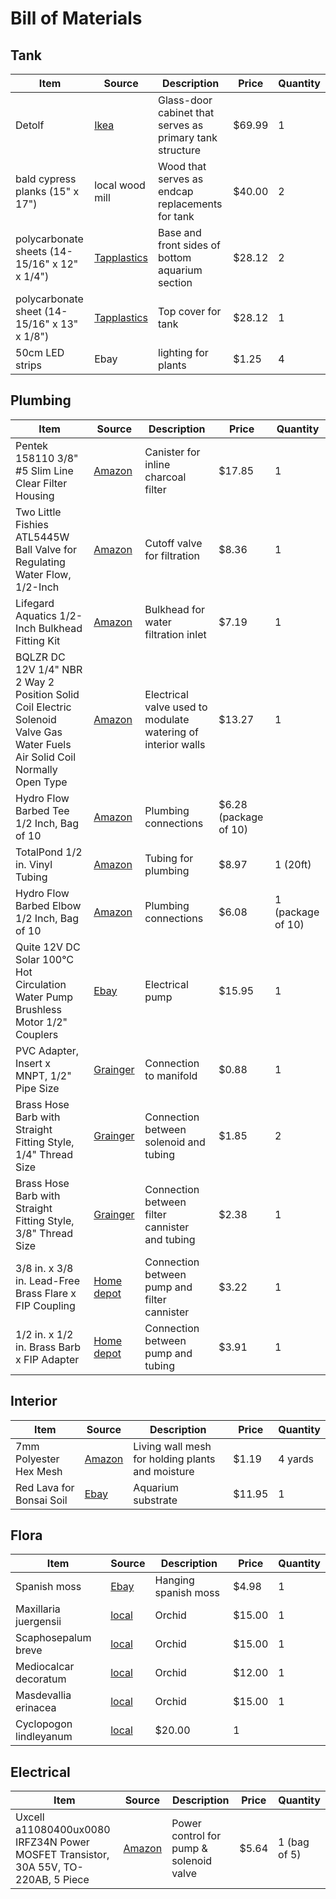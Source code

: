 # Bill of Materials

## Tank

Item | Source | Description | Price | Quantity
--- | --- | --- | --- | --- 
Detolf | [Ikea](http://www.ikea.com/us/en/catalog/products/10119206/]) | Glass-door cabinet that serves as primary tank structure | $69.99 | 1
bald cypress planks (15" x 17") | local wood mill | Wood that serves as endcap replacements for tank | $40.00 | 2
polycarbonate sheets (14-15/16" x 12" x 1/4") | [Tapplastics](http://www.tapplastics.com/product/plastics/cut_to_size_plastic/polycarbonate_sheets/516) | Base and front sides of bottom aquarium section | $28.12 | 2
polycarbonate sheet (14-15/16" x 13" x 1/8") | [Tapplastics](http://www.tapplastics.com/product/plastics/cut_to_size_plastic/polycarbonate_sheets/516) | Top cover for tank | $28.12 | 1
50cm LED strips | Ebay | lighting for plants | $1.25 | 4

## Plumbing

Item | Source | Description | Price | Quantity
--- | --- | --- | --- | --- 
Pentek 158110 3/8" #5 Slim Line Clear Filter Housing | [Amazon](https://www.amazon.com/gp/product/B0014C5D64/ref=oh_aui_detailpage_o01_s01?ie=UTF8&psc=1) | Canister for inline charcoal filter | $17.85 | 1
Two Little Fishies ATL5445W Ball Valve for Regulating Water Flow, 1/2-Inch | [Amazon](https://www.amazon.com/gp/product/B00025675K/ref=od_aui_detailpages00?ie=UTF8&psc=1) | Cutoff valve for filtration | $8.36 | 1
Lifegard Aquatics 1/2-Inch Bulkhead Fitting Kit | [Amazon](https://www.amazon.com/gp/product/B002DVWOIA/ref=od_aui_detailpages00?ie=UTF8&psc=1) | Bulkhead for water filtration inlet | $7.19 | 1
BQLZR DC 12V 1/4" NBR 2 Way 2 Position Solid Coil Electric Solenoid Valve Gas Water Fuels Air Solid Coil Normally Open Type | [Amazon](https://www.amazon.com/gp/product/B00XZQU1DM/ref=od_aui_detailpages00?ie=UTF8&psc=1) | Electrical valve used to modulate watering of interior walls | $13.27 | 1
Hydro Flow Barbed Tee 1/2 Inch, Bag of 10 | [Amazon](https://www.amazon.com/gp/product/B00CJIAOOI/ref=oh_aui_detailpage_o01_s01?ie=UTF8&psc=1) | Plumbing connections |  $6.28 (package of 10)
TotalPond 1/2 in. Vinyl Tubing | [Amazon](https://www.amazon.com/gp/product/B004DL0Y9O/ref=oh_aui_detailpage_o01_s01?ie=UTF8&psc=1) | Tubing for plumbing | $8.97 | 1 (20ft)
Hydro Flow Barbed Elbow 1/2 Inch, Bag of 10 | [Amazon](https://www.amazon.com/gp/product/B00CJIAOFM/ref=od_aui_detailpages01?ie=UTF8&psc=1) | Plumbing connections | $6.08 | 1 (package of 10)
Quite 12V DC Solar 100℃ Hot Circulation Water Pump Brushless Motor 1/2" Couplers | [Ebay](http://www.ebay.com/itm/Quite-12V-DC-Solar-100-Hot-Circulation-Water-Pump-Brushless-Motor-1-2-Couplers-/272403296601) | Electrical pump | $15.95 | 1
PVC Adapter, Insert x MNPT, 1/2" Pipe Size | [Grainger](https://www.grainger.com/product/6MM79?cm_mmc=EMT-_-OpenOrder-_-WillCallUS-_-SKU&RIID=17235325&GID=0716488530) | Connection to manifold | $0.88 | 1
Brass Hose Barb with Straight Fitting Style, 1/4" Thread Size | [Grainger](https://www.grainger.com/product/6AFG9?cm_mmc=EMT-_-OpenOrder-_-WillCallUS-_-SKU&RIID=17235325&GID=0716488530) | Connection between solenoid and tubing | $1.85 | 2
Brass Hose Barb with Straight Fitting Style, 3/8" Thread Size | [Grainger](https://www.grainger.com/product/6AFH2?cm_mmc=EMT-_-OpenOrder-_-WillCallUS-_-SKU&RIID=17235325&GID=0716488530) | Connection between filter cannister and tubing | $2.38 | 1
3/8 in. x 3/8 in. Lead-Free Brass Flare x FIP Coupling | [Home depot](http://www.homedepot.com/p/Sioux-Chief-3-8-in-x-3-8-in-Lead-Free-Brass-Flare-x-FIP-Coupling-975-44101001/203468375) | Connection between pump and filter cannister | $3.22 | 1
1/2 in. x 1/2 in. Brass Barb x FIP Adapter | [Home depot](http://www.homedepot.com/p/Sioux-Chief-1-2-in-x-1-2-in-Brass-Barb-x-FIP-Adapter-903-692001/202254894) | Connection between pump and tubing | $3.91 | 1


## Interior

Item | Source | Description | Price | Quantity
--- | --- | --- | --- | --- 
7mm Polyester Hex Mesh | [Amazon](https://www.amazon.com/gp/product/B00I80QKQM/ref=oh_aui_detailpage_o00_s00?ie=UTF8&psc=1) | Living wall mesh for holding plants and moisture | $1.19 | 4 yards
Red Lava for Bonsai Soil | [Ebay](http://www.ebay.com/itm/221344388090?_trksid=p2060353.m2749.l2649&ssPageName=STRK%3AMEBIDX%3AIT) | Aquarium substrate | $11.95 | 1

## Flora

Item | Source | Description | Price | Quantity
--- | --- | --- | --- | --- 
Spanish moss | [Ebay](http://www.ebay.com/itm/192060515502?_trksid=p2060353.m2749.l2649&ssPageName=STRK%3AMEBIDX%3AIT) | Hanging spanish moss | $4.98 | 1
Maxillaria juergensii | [local](http://www.orchidspecies.com/maxjuergensi.htm) | Orchid | $15.00 | 1
Scaphosepalum breve | [local](http://www.orchidspecies.com/scaphobreve.htm) | Orchid | $15.00 | 1
Mediocalcar decoratum | [local](http://www.orchidspecies.com/mediocalcdecoratum.htm) | Orchid | $12.00 | 1
Masdevallia erinacea | [local](http://www.orchidspecies.com/masderinacea.htm) | Orchid | $15.00 | 1
Cyclopogon lindleyanum | [local](http://www.aos.org/orchids/orchids-a-to-z/letter-c/cyclopogon.aspx) | $20.00 | 1


## Electrical

Item | Source | Description | Price | Quantity
--- | --- | --- | --- | --- 
Uxcell a11080400ux0080 IRFZ34N Power MOSFET Transistor, 30A 55V, TO-220AB, 5 Piece | [Amazon](https://www.amazon.com/gp/product/B0087Y7V3U/ref=oh_aui_detailpage_o01_s01?ie=UTF8&psc=1) | Power control for pump & solenoid valve | $5.64 | 1 (bag of 5)
